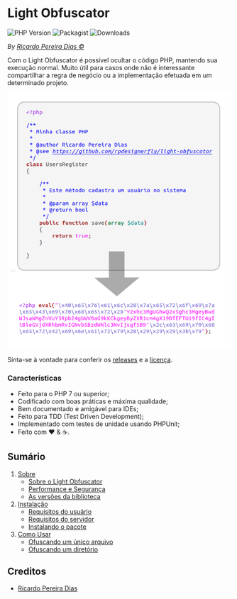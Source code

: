 # Light Obfuscator

![PHP Version](https://img.shields.io/packagist/php-v/plexi/light-obfuscator.svg)
![Packagist](https://img.shields.io/packagist/v/plexi/light-obfuscator.svg)
![Downloads](https://img.shields.io/packagist/dm/plexi/light-obfuscator.svg)

*By [Ricardo Pereira Dias &copy;](https://www.ricardopdias.com.br)*

Com o Light Obfuscator é possível ocultar o código PHP, mantendo sua execução normal. Muito útil para casos onde não é interessante compartilhar a regra de negócio ou a implementação efetuada em um determinado projeto.


![Ofuscação de Código PHP](docs/imgs/code-obfuscating.png?raw=true)

Sinta-se à vontade para conferir os [releases](https://github.com/ricardopedias/light-obfuscator/releases) e a [licença](license.md).

### Características

  * Feito para o PHP 7 ou superior;
  * Codificado com boas práticas e máxima qualidade;
  * Bem documentado e amigável para IDEs;
  * Feito para TDD (Test Driven Development);
  * Implementado com testes de unidade usando PHPUnit;
  * Feito com :heart: &amp; :coffee:.

## Sumário

1. [Sobre](docs/01-About.md)
    * [Sobre o Light Obfuscator](docs/01-About.md#11-sobre-o-light-obfuscator)
    * [Performance e Segurança](docs/01-About.md#12-performance-e-segurança)
    * [As versões da biblioteca](docs/01-About.md#13-as-versões-da-biblioteca)
2. [Instalação](docs/02-Installation.md)
    * [Requisitos do usuário](docs/02-Installation.md#21-requisitos-do-usuário)
    * [Requisitos do servidor](docs/02-Installation.md#22-requisitos-do-servidor)
    * [Instalando o pacote](docs/02-Installation.md#23-instalando-o-pacote)
3. [Como Usar](docs/03-Usage.md)
    * [Ofuscando um único arquivo](docs/03-Usage.md#31-ofuscando-um-único-arquivo)
    * [Ofuscando um diretório](docs/03-Usage.md#32-ofuscando-um-diretório)

## Creditos

- [Ricardo Pereira Dias](https://www.ricardopdias.com.br)
